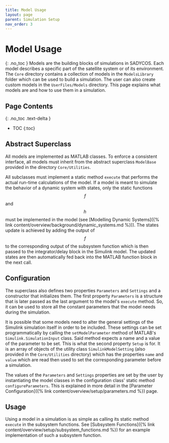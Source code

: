 ```yaml
---
title: Model Usage
layout: page
parent: Simulation Setup
nav_order: 3
---
```


# Model Usage
{: .no_toc }
Models are the building blocks of simulations in SADYCOS.
Each model describes a specific part of the satellite system or of its environment.
The `Core` directory contains a collection of models in the `ModelsLibrary` folder which can be used to build a simulation.
The user can also create custom models in the `UserFiles/Models` directory.
This page explains what models are and how to use them in a simulation.

## Page Contents
{: .no_toc .text-delta }
- TOC
{:toc}

## Abstract Superclass
All models are implemented as MATLAB classes.
To enforce a consistent interface, all models must inherit from the abstract superclass `ModelBase` provided in the directory `Core/Utilities`.

All subclasses must implement a static method `execute` that performs the actual run-time calculations of the model.
If a model is meant to simulate the behavior of a dynamic system with states, only the static functions $$f$$ and $$h$$ must be implemented in the model (see [Modelling Dynamic Systems]({% link content/overview/background/dynamic_systems.md %})).
The states update is achieved by adding the output of $$f$$ to the corresponding output of the subsystem function which is then passed to the integrator/delay block in the Simulink model.
The updated states are then automatically fed back into the MATLAB function block in the next call.

## Configuration
The superclass also defines two properties `Parameters` and `Settings` and a constructor that initializes them.
The first property `Parameters` is a structure that is later passed as the last argument to the model's `execute` method.
So, it can be used to store all the constant parameters that the model needs during the simulation.

It is possible that some models need to alter the general settings of the Simulink simulation itself in order to be included.
These settings can be set programmatically by calling the `setModelParameter` method of MATLAB's `Simulink.SimulationInput` class.
Said method expects a name and a value of the parameter to be set.
This is what the second property `Setup` is for.
It is an array of objects of the utility class `SimulinkModelSetting` (also provided in the `Core/Utilities` directory) which has the properties `name` and `value` which are read then used to set the corresponding parameter before a simulation.

The values of the `Parameters` and `Settings` properties are set by the user by instantiating the model classes in the configuration class' static method `configureParameters`. This is explained in more detail in the [Parameter Configuration]({% link content/overview/setup/parameters.md %}) page.

## Usage
Using a model in a simulation is as simple as calling its static method `execute` in the subsystem functions. 
See [Subsystem Functions]({% link content/overview/setup/subsystem_functions.md %}) for an example implementation of such a subsystem function.